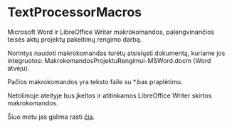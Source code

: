 # TextProcessorMacros
Microsoft Word ir LibreOffice Writer makrokomandos, palengvinančios teisės aktų projektų pakeitimų rengimo darbą.

Norintys naudoti makrokomandas turėtų atsisiųsti dokumentą, kuriame jos integruotos: 
MakrokomandosProjektuRengimui-MSWord.docm (Word atveju).

Pačios makrokomandos yra teksto faile su *.bas praplėtimu.

Netolimoje ateityje bus įkeltos ir atitinkamos LibreOffice Writer skirtos makrokomandos. 

Šiuo metu jas galima rasti [čia](https://dg.lapas.info/irasas/kaip-keitimu-sekimo-zymes-word-dokumente-paversti-paprastai-formatuotu-lyginamuoju-variantu-su-makrokomanda/).
